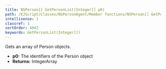 ```yaml
---
title: NSPerson[] GetPersonList(Integer[] p0)
path: /EJScript/Classes/NSPersonAgent/Member functions/NSPerson[] GetPersonList(Integer[] p_0)
intellisense: 1
classref: 1
sortOrder: 4942
keywords: GetPersonList(Integer[])
---
```


Gets an array of Person objects.



* **p0:** The identifiers of the Person object
* **Returns:** IntegerArray


